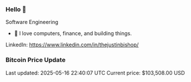 ### Hello 🤙  

Software Engineering

- 🔭 I love computers, finance, and building things.
  
LinkedIn: https://www.linkedin.com/in/thejustinbishop/  


























































































































































































### Bitcoin Price Update
Last updated: 2025-05-16 22:40:07 UTC
Current price: $103,508.00 USD
